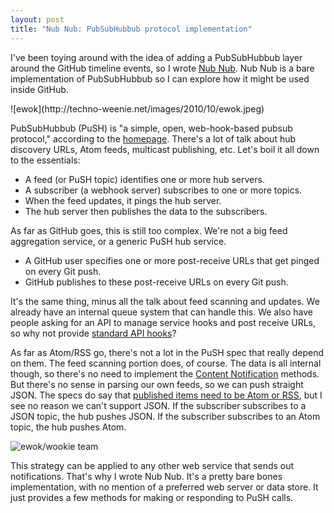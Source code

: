 ```yaml
--- 
layout: post
title: "Nub Nub: PubSubHubbub protocol implementation"
---
```


I've been toying around with the idea of adding a PubSubHubbub layer around the GitHub timeline events, so I wrote [Nub Nub][nubnub].  Nub Nub is a bare implementation of PubSubHubbub so I can explore how it might be used inside GitHub.

<p class="img">![ewok](http://techno-weenie.net/images/2010/10/ewok.jpeg)</p>

PubSubHubbub (PuSH) is "a simple, open, web-hook-based pubsub protocol," according to the [homepage][pubsubhubbub].  There's a lot of talk about hub discovery URLs, Atom feeds, multicast publishing, etc.  Let's boil it all down to the essentials:

* A feed (or PuSH topic) identifies one or more hub servers.
* A subscriber (a webhook server) subscribes to one or more topics.
* When the feed updates, it pings the hub server.
* The hub server then publishes the data to the subscribers.

As far as GitHub goes, this is still too complex.  We're not a big feed aggregation service, or a generic PuSH hub service.

* A GitHub user specifies one or more post-receive URLs that get pinged on every Git push.
* GitHub publishes to these post-receive URLs on every Git push.

It's the same thing, minus all the talk about feed scanning and updates.  We already have an internal queue system that can handle this.  We also have people asking for an API to manage service hooks and post receive URLs, so why not provide [standard API hooks][6.1]?

As far as Atom/RSS go, there's not a lot in the PuSH spec that really depend on them.  The feed scanning portion does, of course.  The data is all internal though, so there's no need to implement the [Content Notification][7.1] methods.  But there's no sense in parsing our own feeds, so we can push straight JSON.  The specs do say that [published items need to be Atom or RSS][7.3], but I see no reason we can't support JSON.  If the subscriber subscribes to a JSON topic, the hub pushes JSON.  If the subscriber subscribes to an Atom topic, the hub pushes Atom.

![ewok/wookie team](http://techno-weenie.net/images/2010/10/ewok-wookie-team.jpeg)

This strategy can be applied to any other web service that sends out notifications.  That's why I wrote Nub Nub.  It's a pretty bare bones implementation, with no mention of a preferred web server or data store.  It just provides a few methods for making or responding to PuSH calls.  

[pubsubhubbub]: http://code.google.com/p/pubsubhubbub/
[6.1]: http://pubsubhubbub.googlecode.com/svn/trunk/pubsubhubbub-core-0.3.html#rfc.section.6.1
[7.1]: http://pubsubhubbub.googlecode.com/svn/trunk/pubsubhubbub-core-0.3.html#rfc.section.7.1
[7.3]: http://pubsubhubbub.googlecode.com/svn/trunk/pubsubhubbub-core-0.3.html#rfc.section.7.3
[nubnub]: http://github.com/technoweenie/nubnub